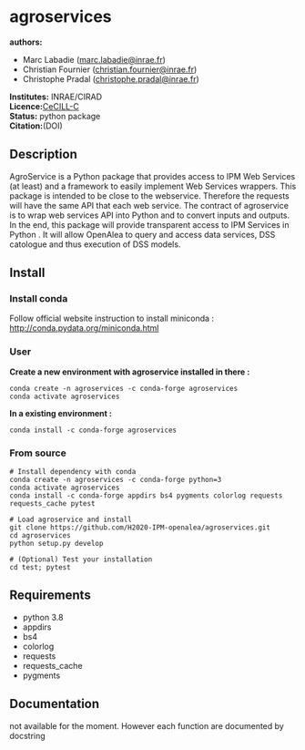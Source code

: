 # agroservices

**authors:** 
* Marc Labadie (marc.labadie@inrae.fr)
* Christian Fournier (christian.fournier@inrae.fr)
* Christophe Pradal (christophe.pradal@inrae.fr)       

**Institutes:** INRAE/CIRAD   
**Licence:**[CeCILL-C](https://cecill.info/licences/Licence_CeCILL-C_V1-en.html)   
**Status:** python package   
**Citation:**(DOI)

## Description

AgroService is a Python package that provides access to IPM Web Services (at least) and a framework to easily implement Web Services wrappers. This package is intended to be close to the webservice. Therefore the requests will have the same API that each web service. The contract of agroservice is to wrap web services API into Python and to convert inputs and outputs. In the end, this package will provide transparent access to IPM Services in Python . It will allow OpenAlea to query and access data services, DSS catologue and thus execution of DSS models.

## Install

### Install conda  
Follow official website instruction to install miniconda : http://conda.pydata.org/miniconda.html

### User

**Create a new environment with agroservice installed in there :**
```
conda create -n agroservices -c conda-forge agroservices
conda activate agroservices
```
**In a existing environment :**
```
conda install -c conda-forge agroservices
```

### From source
```
# Install dependency with conda
conda create -n agroservices -c conda-forge python=3
conda activate agroservices
conda install -c conda-forge appdirs bs4 pygments colorlog requests requests_cache pytest

# Load agroservice and install
git clone https://github.com/H2020-IPM-openalea/agroservices.git
cd agroservices
python setup.py develop

# (Optional) Test your installation
cd test; pytest
```

## Requirements
* python 3.8
* appdirs
* bs4
* colorlog
* requests
* requests_cache
* pygments

## Documentation
not available for the moment. However each function are documented by docstring
